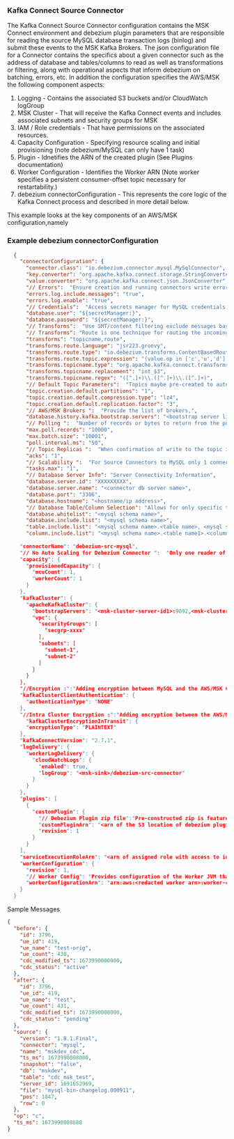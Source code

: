 ### Kafka Connect Source Connector
The Kafka Connect Source Connector configuration contains the MSK Connect environment and debezium plugin parameters that are responsible for reading the source MySQL database transaction logs (binlog) and submit these events to the MSK Kafka Brokers. The json configuration file for a Connector contains the specifics about a given connector such as the address of database and tables/columns to read as well as transformations or filtering, along with operational aspects that inform debezium on batching, errors, etc.  In addition the configuration specifies the  AWS/MSK the following component aspects:<br>
1) Logging - Contains the associated S3 buckets and/or CloudWatch logGroup
2) MSK Cluster - That will receive the Kafka Connect events and includes associated subnets and security groups for MSK
3) IAM / Role credentials - That have permissions on the associated resources. 
4) Capacity Configuration - Specifying resource scaling and initial provisioning (note debezium/MySQL can only have 1 task)
5) Plugin - Idnetifies the ARN of the created plugin (See Plugins documentation)
6) Worker Configuration - Identifies the Worker ARN (Note worker specifies a persistent consumer-offset topic necessary for restartability.)
7) debezium connectorConfiguration - This represents the core logic of the Kafka Connect process and described in more detail below.  

 This example looks at the key components of an AWS/MSK configuration,namely





### Example debezium connectorConfiguration
```json
  {
    "connectorConfiguration": {
      "connector.class": "io.debezium.connector.mysql.MySqlConnector",
      "key.converter": "org.apache.kafka.connect.storage.StringConverter",
      "value.converter": "org.apache.kafka.connect.json.JsonConverter",
      "// Errors":  "Ensure creation and running connectors write errors to cloud watch.",
      "errors.log.include.messages": "true",
      "errors.log.enable": "true",
      "// Credentials":  "Access secrets manager for MySQL credentials; Worker must be configured with SecMgr libs.",
      "database.user": "${secretManager:}",
      "database.password": "${secretManager:}",
      "// Transforms":  "Use SMT/content filtering exclude messages based upon values.",
      "// Transforms": "Route is one technique for routing the incoming event to a new topic name",
      "transforms": "topicname,route",
      "transforms.route.language": "jsr223.groovy",
      "transforms.route.type": "io.debezium.transforms.ContentBasedRouter",
      "transforms.route.topic.expression": "(value.op in ['c','u','d'] )   ? topic : null ",
      "transforms.topicname.type": "org.apache.kafka.connect.transforms.RegexRouter",
      "transforms.topicname.replacement": "int_$3",
      "transforms.topicname.regex": "([^.]+)\\.([^.]+)\\.([^.]+)",
      "// Default Topic Parameters":  "Topics maybe pre-created to automatically so, e.g. new tables may generate new topics",
      "topic.creation.default.partitions": "1",
      "topic.creation.default.compression.type": "lz4",
      "topic.creation.default.replication.factor": "3",
      "// AWS/MSK Brokers ":  "Provide the list of brokers,",
      "database.history.kafka.bootstrap.servers": "<bootstrap server list>:9092",
      "// Polling ":  "Number of records or bytes to return from the poll() call/Time between polling",
      "max.poll.records": "10000",
      "max.batch.size": "10001",
      "poll.interval.ms": "50",
      "// Topic Replicas ":  "When confirmation of write to the topic is confirmed (leader and/or additional replicas)",
      "acks": "1",
      "// Scalability ":  "For Source Connectors to MySQL only 1 connector thread can read the binlog at a time.",
      "tasks.max": "1",
      "// Database Server Info": "Server Connectivity Information",
      "database.server.id": "XXXXXXXXX",
      "database.server.name": "<connector db server name>",
      "database.port": "3306",
      "database.hostname": "<hostname/ip address>",
      "// Database Table/Column Selection": "Allows for only specific tables to be selected for Kafka topics",
      "database.whitelist": "<mysql schema name>",
      "database.include.list": "<mysql schema name>",
      "table.include.list": "<mysql schema name>.<table name>, <mysql schema name>.<table name2>,etc ",
      "column.include.list": "<mysql schema name>.<table name1>.<column name>, <mysql schema name>.<table name1>.<column name>,<et al>  ,
 
    "connectorName": "debezium-src-mysql",
    "// No Auto Scaling for Debezium Connector ":  "Only one reader of the binlog at a time",
    "capacity": {
      "provisionedCapacity": {
        "mcuCount": 1,
        "workerCount": 1
      }
    },
    "kafkaCluster": {
      "apacheKafkaCluster": {
        "bootstrapServers": "<msk-cluster-server-id1>:9092,<msk-cluster-server-id1>:9092,<msk-cluster-server-id1>9092",
        "vpc": {
          "securityGroups": [
            "secgrp-xxxx"
          ],
          "subnets": [
            "subnet-1",
            "subnet-2"
          ]
        }
      }
    },
    "//Encryption :":"Adding encryption between MySQL and the AWS/MSK Cluster",
    "kafkaClusterClientAuthentication": {
      "authenticationType": "NONE"
    },
    "//Intra Cluster Encryption :":"Adding encryption between the AWS/MSK Cluster Hosts",
      "kafkaClusterEncryptionInTransit": {
      "encryptionType": "PLAINTEXT"
    },
    "kafkaConnectVersion": "2.7.1",
    "logDelivery": {
      "workerLogDelivery": {
        "cloudWatchLogs": {
          "enabled": true,
          "logGroup": "<msk-sink>/debezium-src-connector"
        }
      }
    },
    "plugins": [
      {
        "customPlugin": {
          "// Debezium Plugin zip file":"Pre-constructed zip is feature dependant and critical see plugin doc",
          "customPluginArn": "<arn of the S3 location of debezium plugin package>",
          "revision": 1
        }
      }
    ],
    "serviceExecutionRoleArn": "<arn of assigned role with access to identified resources>",
    "workerConfiguration": {
      "revision": 1,
      "// Worker Config": "Provides configuration of the Worker JVM that runs the Kafka Connector",
      "workerConfigurationArn": "arn:aws:<redacted worker arn>:worker-configuration/<redacted worker arn>-offset/134143141-2"
    }
  }
```
Sample Messages

```json
{
  "before": {
    "id": 3796,
    "ue_id": 419,
    "ue_name": "test-orig",
    "ue_count": 430,
    "cdc_modified_ts": 1673990000000,
    "cdc_status": "active"
  },
  "after": {
    "id": 3796,
    "ue_id": 419,
    "ue_name": "test",
    "ue_count": 431,
    "cdc_modified_ts": 1673990008000,
    "cdc_status": "pending"
  },
  "source": {
    "version": "1.8.1.Final",
    "connector": "mysql",
    "name": "mskdev_cdc",
    "ts_ms": 1673990008000,
    "snapshot": "false",
    "db": "mskdev",
    "table": "cdc_msk_test",
    "server_id": 1691652969,
    "file": "mysql-bin-changelog.000911",
    "pos": 1847,
    "row": 0
  },
  "op": "c",
  "ts_ms": 1673990008688
}
```
